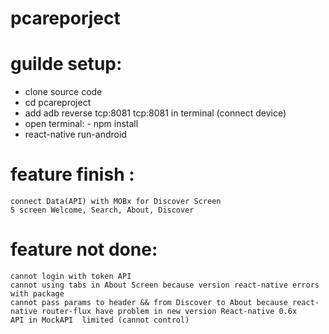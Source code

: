 # pcareporject
# guilde setup:
   + clone source code
   + cd pcareproject
   + add adb reverse tcp:8081 tcp:8081 in terminal (connect device)
   + open terminal: 
         - npm install
   + react-native run-android
# feature finish :
    connect Data(API) with MOBx for Discover Screen
    5 screen Welcome, Search, About, Discover
# feature not done:
    cannot login with token API
    cannot using tabs in About Screen because version react-native errors with package
    cannot pass params to header && from Discover to About because react-native router-flux have problem in new version React-native 0.6x
    API in MockAPI  limited (cannot control)
